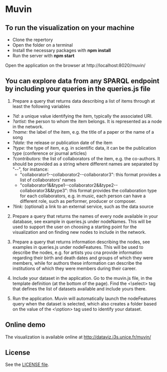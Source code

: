 # Muvin

## To run the visualization on your machine
 - Clone the repertory
 - Open the folder on a terminal
 - Install the necessary packages with **npm install**
 - Run the server with **npm start**

 Open the application on the browser at http://localhost:8020/muvin/

## You can explore data from any SPARQL endpoint by including your queries in the queries.js file
 1. Prepare a query that returns data describing a list of items through at least the following variables
  - *?id:* a unique value identifying the item, typically the associated URI.
  - *?artist:* the person to whom the item belongs. It is represented as a node in the network.
  - *?name:* the label of the item, e.g. the title of a paper or the name of a song
  - *?date:* the release or publication date of the item
  - *?type:* the type of item, e.g. in scientific data, it can be the publication type (conference or journal articles)
  - *?contributors:* the list of collaborators of the item, e.g. the co-authors. It should be provided as a string where different names are separated by "--", for instance:
    - "collaborator1--collaborator2--collaborator3": this format provides a list of collaborators' names
    - "collaborator1&&type1--collaborator2&&type2--collaborator3&&type3": this format provides the collaboration type for each collaborators, e.g. in music, each person can have a different role, such as performer, producer or composer.
  - *?link:* (optional) a link to an external service, such as the data source

 2. Prepare a query that returns the names of every node available in your database, see example in queries.js under nodeNames. This will be used to support the user on choosing a starting point for the visualization and on finding new nodes to include in the network.

 3. Prepare a query that returns information describing the nodes, see examples in queries.js under nodeFeatures. This will be used to describe the nodes, e.g. for artists you cna provide information regarding their birth and death dates and groups of which they were members, while for authors these information can describe the institutions of which they were members during their career.

 4. Include your dataset in the application. Go to the muvin.js file, in the template definition (at the bottom of the page). Find the <\select> tag that defines the list of datasets available and include yours there. 

 5. Run the application. Muvin will automatically launch the nodeFeatures query when the dataset is selected, which also creates a folder based on the value of the <\option> tag used to identify your dataset. 

 ## Online demo

 The visualization is available online at http://dataviz.i3s.unice.fr/muvin/

 ## License

 See the [LICENSE file](LICENSE).





